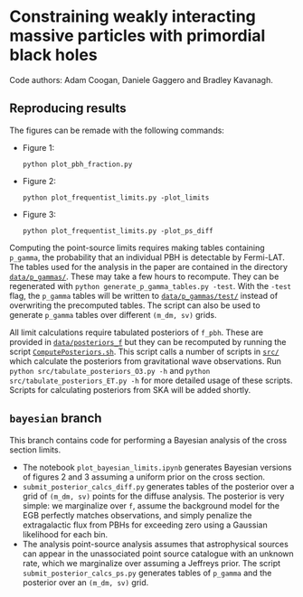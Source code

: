 # Constraining weakly interacting massive particles with primordial black holes

Code authors: Adam Coogan, Daniele Gaggero and Bradley Kavanagh.

## Reproducing results

The figures can be remade with the following commands:

* Figure 1:

    `python plot_pbh_fraction.py`

* Figure 2:

    `python plot_frequentist_limits.py -plot_limits`

* Figure 3:

    `python plot_frequentist_limits.py -plot_ps_diff`

Computing the point-source limits requires making tables containing `p_gamma`, the probability that an individual PBH is detectable by Fermi-LAT. The tables used for the analysis in the paper are contained in the directory [`data/p_gammas/`](data/p_gammas/). These may take a few hours to recompute. They can be regenerated with `python generate_p_gamma_tables.py -test`. With the `-test` flag, the `p_gamma` tables will be written to [`data/p_gammas/test/`](data/p_gammas/test/) instead of overwriting the precomputed tables. The script can also be used to generate `p_gamma` tables over different `(m_dm, sv)` grids.

All limit calculations require tabulated posteriors of `f_pbh`. These are provided in [`data/posteriors_f`](data/posteriors_f/) but they can be recomputed by running the script [`ComputePosteriors.sh`](ComputePosteriors.sh). This script calls a number of scripts in [`src/`](src/) which calculate the posteriors from gravitational wave observations. Run `python src/tabulate_posteriors_O3.py -h` and `python src/tabulate_posteriors_ET.py -h` for more detailed usage of these scripts. Scripts for calculating posteriors from SKA will be added shortly.


## `bayesian` branch

This branch contains code for performing a Bayesian analysis of the cross section limits.
* The notebook `plot_bayesian_limits.ipynb` generates Bayesian versions of figures 2 and 3 assuming a uniform prior on the cross section.
* `submit_posterior_calcs_diff.py` generates tables of the posterior over a grid of `(m_dm, sv)` points for the diffuse analysis. The posterior is very simple: we marginalize over `f`, assume the background model for the EGB perfectly matches observations, and simply penalize the extragalactic flux from PBHs for exceeding zero using a Gaussian likelihood for each bin.
* The analysis point-source analysis assumes that astrophysical sources can appear in the unassociated point source catalogue with an unknown rate, which we marginalize over assuming a Jeffreys prior. The script `submit_posterior_calcs_ps.py` generates tables of `p_gamma` and the posterior over an `(m_dm, sv)` grid.
